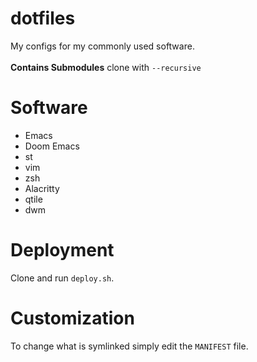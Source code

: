 # dotfiles #

My configs for my commonly used software.\
\
**Contains Submodules** clone with ```--recursive```

# Software #

* Emacs
* Doom Emacs
* st
* vim 
* zsh
* Alacritty
* qtile
* dwm

# Deployment #

Clone and run `deploy.sh`.

# Customization #
To change what is symlinked simply edit the `MANIFEST` file.
